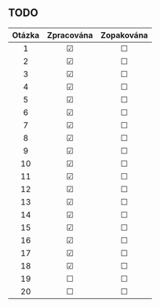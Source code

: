 ## TODO
| Otázka | Zpracována | Zopakována |
| :----: | :--------: | :--------: |
| 1      | &#9745;    | &#9744;    |
| 2      | &#9745;    | &#9744;    |
| 3      | &#9745;    | &#9744;    |
| 4      | &#9745;    | &#9744;    |
| 5      | &#9745;    | &#9744;    |
| 6      | &#9745;    | &#9744;    |
| 7      | &#9745;    | &#9744;    |
| 8      | &#9745;    | &#9744;    |
| 9      | &#9745;    | &#9744;    |
| 10     | &#9745;    | &#9744;    |
| 11     | &#9745;    | &#9744;    |
| 12     | &#9745;    | &#9744;    |
| 13     | &#9745;    | &#9744;    |
| 14     | &#9745;    | &#9744;    |
| 15     | &#9745;    | &#9744;    |
| 16     | &#9745;    | &#9744;    |
| 17     | &#9745;    | &#9744;    |
| 18     | &#9745;    | &#9744;    |
| 19     | &#9744;    | &#9744;    |
| 20     | &#9744;    | &#9744;    |
